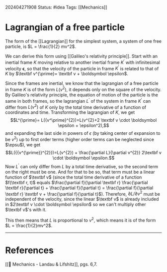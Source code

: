 202404271908
Status: #idea
Tags: [[Mechanics]]

# Lagrangian of a free particle

The form of the [[Lagrangian]] for the simplest system, a system of one free particle, is $L = \frac{1}{2} mv^2$.

We can derive this form using [[Galileo's relativity principle]]. Start with an inertial frame $K$ moving relative to another inertial frame $K^\prime$ with infinitesimal velocity $\boldsymbol \epsilon$, so that the velocity of the particle in frame $K^\prime$ is related to that of $K$ by $\textbf v^{\prime}= \textbf v + \boldsymbol \epsilon$. 

Since the frames are inertial, we know that the lagrangian of a free particle in frame $K$ is of the form $L(v^2)$, it depends only on the square of the velocity. By Galileo's relativity principle, the equation of motion of the particle is the same in both frames, so the lagrangian $L^\prime$ of the system in frame $K^\prime$ can differ from $L(v^2)$ of $K$ only by the total time derivative of a function of coordinates and time. Transforming the lagrangian of $K$, we get
$$L^{\prime}= L({v^\prime}^{2})=L(v^{2}+2 \textbf v \cdot \boldsymbol \epsilon + \epsilon^2),$$
and expanding the last side in powers of $\epsilon$ (by taking center of expansion to be $v^2$) up to first order terms (higher order terms can be neglected since $\epsu$), we get
$$L({{v^{\prime}}^{2}})=L(v^{2}) + \frac{\partial L}{\partial v^{2}} 2\textbf v \cdot \boldsymbol \epsilon.$$
Now $L^\prime$ can only differ from $L$ by a total time derivative, so the second term on the right must be one. And for that to be so, that term must be a linear function of $\textbf v$ (since the total time derivative of a function $f(\textbf r, t)$ equals $\frac{\partial f}{\partial \textbf r} \frac{\partial \textbf r}{\partial t} + \frac{\partial f}{\partial t} = \frac{\partial f}{\partial \textbf r} \textbf v + \frac{\partial f}{\partial t}$). Therefore, $\partial L / \partial v^2$ must be independent of the velocity, since the linear $\textbf v$ is already included in $2\textbf v \cdot \boldsymbol \epsilon$ so we can't multiply other $\textbf v$'s with it.

This then means that $L$ is proportional to $v^2$, which means it is of the form $L = \frac{1}{2}mv^2$. 

___
# References
[[📕 Mechanics - Landau & Lifshitz]], pgs. 6,7.
